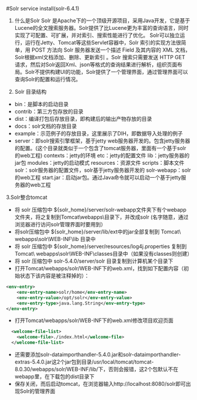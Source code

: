 #Solr service install(solr-6.4.1)
1. 什么是Solr
    Solr 是Apache下的一个顶级开源项目，采用Java开发，它是基于Lucene的全文搜索服务器。Solr提供了比Lucene更为丰富的查询语言，同时实现了可配置、可扩展，并对索引、搜索性能进行了优化。
    Solr可以独立运行，运行在Jetty、Tomcat等这些Servlet容器中，Solr 索引的实现方法很简单，用 POST 方法向 Solr 服务器发送一个描述 Field 及其内容的 XML 文档，Solr根据xml文档添加、删除、更新索引 。Solr 搜索只需要发送 HTTP GET 请求，然后对Solr返回Xml、json等格式的查询结果进行解析，组织页面布局。Solr不提供构建UI的功能，Solr提供了一个管理界面，通过管理界面可以查询Solr的配置和运行情况。

2. Solr 目录结构
* bin：是脚本的启动目录
* contrib：第三方包存放的目录
* dist：编译打包后存放目录，即构建后的输出产物存放的目录
* docs：solr文档的存放目录
* example：示范例子的存放目录，这里展示了DIH，即数据导入处理的例子
* server：即solr搜索引擎框架，基于jetty web服务器开发的。包含jetty服务器的配置。(这个目录就类似于一个包含了tomcat服务器，里面有一个基于solr的web工程)
    contexts：jetty的环境
    etc：jetty的配置文件
    lib：jetty服务器的jar包
    modules：jetty的启动模式
    resources：资源文件
    scripts：脚本文件
    solr：solr服务器的配置文件，solr基于jetty服务器开发的
    solr-webapp：solr的web工程
    start.jar：启动jar包。通过Java命令就可以启动一个基于jetty服务器的web工程

3.Solr整合tomcat
* 将 solr 压缩包中 ${solr_home}/server/solr-webapp文件夹下有个webapp文件夹，将之复制到Tomcat\webapps\目录下，并改成solr (名字随意，通过浏览器进行访问solr管理界面时要用到）
* 将solr压缩包中 ${solr_home}/server/lib/ext中的jar全部复制到 Tomcat\ webapps\solr\WEB-INF\lib 目录中
* 将 solr 压缩包中 ${solr_home}/server/resources/log4j.properties 复制到Tomcat\ webapps\solr\WEB-INF\classes目录中（如果没有classes则创建）
* 将 solr 压缩包中 solr-5.4.0/server/solr 目录复制到计算机某个目录下
* 打开Tomcat/webapps/solr/WEB-INF下的web.xml，找到如下配置内容（初始状态下该内容是被注释掉的）：

```xml
<env-entry>
    <env-entry-name>solr/home</env-entry-name>
    <env-entry-value>/opt/solr</env-entry-value>
    <env-entry-type>java.lang.String</env-entry-type>
</env-entry>
```
* 打开Tomcat/webapps/solr/WEB-INF下的web.xml修改项目欢迎页面

```xml
  <welcome-file-list>
    <welcome-file>./index.html</welcome-file>
  </welcome-file-list>
```
* 还需要添加solr-dataimporthandler-5.4.0.jar和solr-dataimporthandler-extras-5.4.0.jar这2个jar包到目录/usr/local/tomcat/tomcat-8.0.30/webapps/solr/WEB-INF/lib/下，否则会报错，这2个包默认不在webapp里，在下载包的dist目录下
* 保存关闭，而后启动tomcat，在浏览器输入http://localhost:8080/solr即可出现Solr的管理界面
